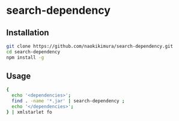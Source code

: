 search-dependency
====

Installation
---

```bash
git clone https://github.com/naokikimura/search-dependency.git
cd search-dependency
npm install -g
```

Usage
---

```bash
{
  echo '<dependencies>';
  find . -name '*.jar' | search-dependency ;
  echo '</dependencies>';
} | xmlstarlet fo
```
